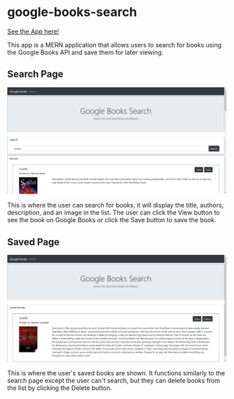 # google-books-search

[See the App here!](https://gbooksbc.herokuapp.com/)

This app is a MERN application that allows users to search for books using the Google Books API and save them for later viewing.

## Search Page

![Search](IMG/search.png)

This is where the user can search for books, it will display the title, authors, description, and an image in the list. The user can click the View button to see the book on Google Books or click the Save button to save the book.

## Saved Page

![Saved](IMG/saved.png)

This is where the user's saved books are shown. It functions similarly to the search page except the user can't search, but they can delete books from the list by clicking the Delete button.